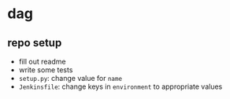 # dag

## repo setup

- fill out readme
- write some tests
- `setup.py`: change value for `name`
- `Jenkinsfile`: change keys in `environment` to appropriate values
